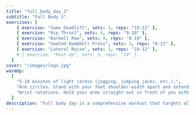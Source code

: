 ```yaml
---
title: "full_body_day_3"
subtitle: "Full Body 3"
exercises: [
    { exercise: "Sumo Deadlift", sets: 3, reps: "10-12" },
    { exercise: "Hip Thrust", sets: 4, reps: "8-10" },
    { exercise: "Barbell Row", sets: 4, reps: "8-10" },
    { exercise: "Seated Dumbbell Press", sets: 3, reps: "8-12" },
    { exercise: "Lateral Raise", sets: 3, reps: "10-12" },
    # { exercise: "Push Up", sets: 3, reps: "10" },
  ]
cover: "/images/legs.jpg"
warmUp:
  [
    "5-10 minutes of light cardio (jogging, jumping jacks, etc.);",
    "Arm circles. Stand with your feet shoulder-width apart and extend your arms out to the sides. Make small circles with your arms, gradually increasing the size of the circles. Do 10 circles in each direction.",
    "Wrist rotations. Hold your arms straight out in front of you with your palms facing down. Slowly rotate your wrists in a circular motion, making sure to move only your wrists and not your arms. Do 10 circles in each direction.",
  ]
description: "Full body day is a comprehensive workout that targets all major muscle groups, including the chest, back, arms, legs, and core. This type of workout usually involves compound exercises like push-ups, pull-ups, squats, and deadlifts to improve strength, endurance, and overall fitness."
---
```

